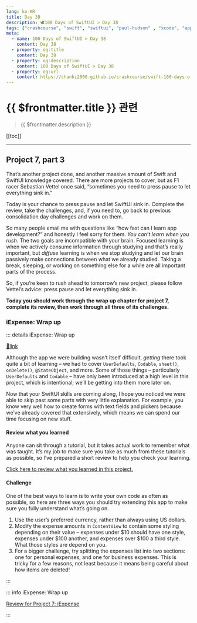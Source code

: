 ```yaml
---
lang: ko-KR
title: Day 38
description: 🕊️100 Days of SwiftUI > Day 38
tags: ["crashcourse", "swift", "swiftui", "paul-hudson" , "xcode", "appstore"]
meta:
  - name: 100 Days of SwiftUI > Day 38
    content: Day 38
  - property: og:title
    content: Day 38
  - property: og:description
    content: 100 Days of SwiftUI > Day 38
  - property: og:url
    content: https://chanhi2000.github.io/crashcourse/swift-100-days-of-swiftui/38.html
---
```


# {{ $frontmatter.title }} 관련

> {{ $frontmatter.description }}

[[toc]]

---

## Project 7, part 3

That’s another project done, and another massive amount of Swift and SwiftUI knowledge covered. There are more projects to cover, but as F1 racer Sebastian Vettel once said, “sometimes you need to press pause to let everything sink in.”

Today is your chance to press pause and let SwiftUI sink in. Complete the review, take the challenges, and, if you need to, go back to previous consolidation day challenges and work on them.

So many people email me with questions like “how fast can I learn app development?” and honestly I feel sorry for them. _You can’t learn when you rush_. The two goals are incompatible with your brain. Focused learning is when we actively consume information through studying and that’s really important, but _diffuse_ learning is when we stop studying and let our brain passively make connections between what we already studied. Taking a break, sleeping, or working on something else for a while are all important parts of the process.

So, if you’re keen to rush ahead to tomorrow’s new project, please follow Vettel’s advice: press pause and let everything sink in.

__Today you should work through the wrap up chapter for project 7, complete its review, then work through all three of its challenges.__

### iExpense: Wrap up

::: details iExpense: Wrap up

[📎link](https://www.hackingwithswift.com/books/ios-swiftui/iexpense-wrap-up)

Although the app we were building wasn’t itself difficult, _getting_ there took quite a bit of learning – we had to cover `UserDefaults`, `Codable`, `sheet()`, `onDelete()`, `@StateObject`, and more. Some of those things – particularly `UserDefaults` and `Codable` – have only been introduced at a high level in this project, which is intentional; we’ll be getting into them more later on.

Now that your SwiftUI skills are coming along, I hope you noticed we were able to skip past some parts with very little explanation. For example, you know very well how to create forms with text fields and pickers because we’ve already covered that extensively, which means we can spend our time focusing on new stuff.

#### Review what you learned

Anyone can sit through a tutorial, but it takes actual work to remember what was taught. It’s my job to make sure you take as much from these tutorials as possible, so I’ve prepared a short review to help you check your learning.

[Click here to review what you learned in this project.][iexpense]

#### Challenge

One of the best ways to learn is to write your own code as often as possible, so here are three ways you should try extending this app to make sure you fully understand what’s going on.

1. Use the user’s preferred currency, rather than always using US dollars.
2. Modify the expense amounts in `ContentView` to contain some styling depending on their value – expenses under $10 should have one style, expenses under $100 another, and expenses over $100 a third style. What those styles are depend on you.
3. For a bigger challenge, try splitting the expenses list into two sections: one for personal expenses, and one for business expenses. This is tricky for a few reasons, not least because it means being careful about how items are deleted!

:::

::: info iExpense: Wrap up

[Review for Project 7: iExpense][iexpense]

:::

[iexpense]: https://www.hackingwithswift.com/review/ios-swiftui/iexpense